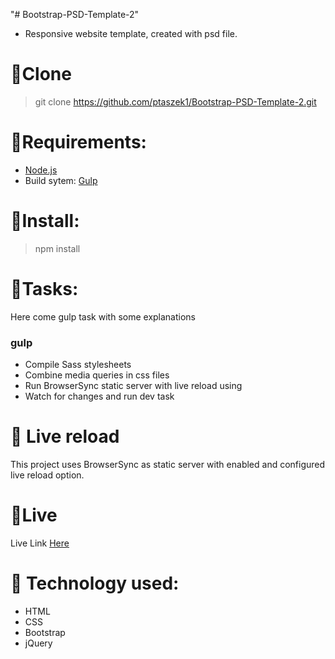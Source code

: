 "# Bootstrap-PSD-Template-2" 

* Responsive website template, created with psd file.

# :star2:Clone

> git clone https://github.com/ptaszek1/Bootstrap-PSD-Template-2.git

# :star2:Requirements:

* [Node.js](http://nodejs.org/ "Node.js site")
* Build sytem: [Gulp](http://gulpjs.com/ "Gulp site")

# :star2:Install:

> npm install

# :star2:Tasks:

Here come gulp task with some explanations

### gulp

* Compile Sass stylesheets
* Combine media queries in css files
* Run BrowserSync static server with live reload using
* Watch for changes and run dev task

# :star2: Live reload

This project uses BrowserSync as static server with enabled and configured live reload option.

# :star2:Live

Live Link [Here](https://ptaszek1.github.io/Bootstrap-PSD-Template-2/ "Bootstrap template site")

# :star2: Technology used:

* HTML
* CSS
* Bootstrap
* jQuery

